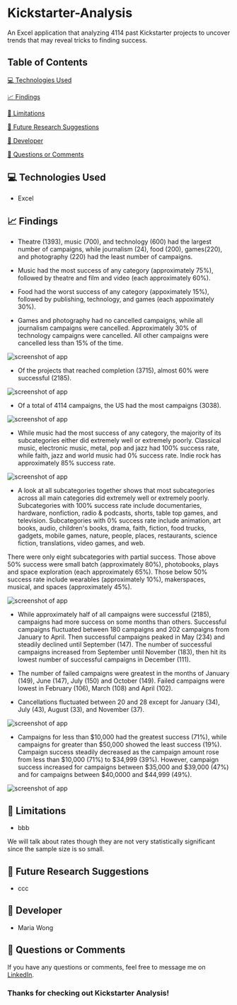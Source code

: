 # Kickstarter-Analysis

An Excel application that analyzing 4114 past Kickstarter projects to uncover trends that may reveal tricks to finding success.


## Table of Contents

[:computer:  Technologies Used](#technologies-used)

[:chart_with_upwards_trend:  Findings](#findings)

[:no_entry_sign:  Limitations](#limitations)

[:bookmark_tabs:  Future Research Suggestions](#suggestions)

[:bust_in_silhouette:  Developer](#developer)

[:email:  Questions or Comments](#questions-or-comments)


## <a name="technologies-used"></a> :computer: Technologies Used

* Excel


## <a name="findings"></a> :chart_with_upwards_trend: Findings

* Theatre (1393), music (700), and technology (600) had the largest number of campaigns, while journalism (24), food (200), games(220), and photography (220) had the least number of campaigns.

* Music had the most success of any category (approximately 75%), followed by theatre and film and video (each approximately 60%).

* Food had the worst success of any category (appoximately 15%), followed by publishing, technology, and games (each appoximately 30%).

* Games and photography had no cancelled campaigns, while all journalism campaigns were cancelled. Approximately 30% of technology campaigns were cancelled. All other campaigns were cancelled less than 15% of the time.

![screenshot of app](/images/CategoryStacked-Column-Pivot-Chart.png)


* Of the projects that reached completion (3715), almost 60% were successful (2185).

![screenshot of app](/images/Completed.png)

* Of a total of 4114 campaigns, the US had the most campaigns (3038).

![screenshot of app](/images/US.png)


* While music had the most success of any category, the majority of its subcategories either did extremely well or extremely poorly. Classical music, electronic music, metal, pop and jazz had 100% success rate, while faith, jazz and world music had 0% success rate. Indie rock has approximately 85% success rate.

![screenshot of app](/images/Music-Subcategory.png)


* A look at all subcategories together shows that most subcategories across all main categories did extremely well or extremely poorly. Subcategories with 100% success rate include documentaries, hardware, nonfiction, radio & podcasts, shorts, table top games, and television. Subcategories with 0% success rate include animation, art books, audio, children's books, drama, faith, fiction, food trucks, gadgets, mobile games, nature, people, places, restaurants, science fiction, translations, video games, and web.

There were only eight subcategories with partial success. Those above 50% success were small batch (approximately 80%), photobooks, plays and space exploration (each approximately 65%). Those below 50% success rate include wearables (approximately 10%), makerspaces, musical, and spaces (approximately 45%).

![screenshot of app](/images/Subcategory-Stacked-Column-Pivot-Chart.png)


* While approximately half of all campaigns were successful (2185), campaigns had more success on some months than others. Successful campaigns fluctuated between 180 campaigns and 202 campaigns from January to April. Then successful campaigns peaked in May (234) and steadily declined until September (147). The number of successful campaigns increased from September until November (183), then hit its lowest number of successful campaigns in December (111).

* The number of failed campaigns were greatest in the months of January (149), June (147), July (150) and October (149). Failed campaigns were lowest in February (106), March (108) and April (102).

* Cancellations fluctuated between 20 and 28 except for January (34), July (43), August (33), and November (37).

![screenshot of app](/images/Launch-Date-Pivot-Table-And-Graph.png)


* Campaigns for less than $10,000 had the greatest success (71%), while campaigns for greater than $50,000 showed the least success (19%). Campaign success steadily decreased as the campaign amount rose from less than $10,000 (71%) to $34,999 (39%). However, campaign success increased for campaigns between $35,000 and $39,000 (47%) and for campaigns between $40,0000 and $44,999 (49%).

![screenshot of app](/images/Goals-Line-Chart.png)


## <a name="limitations"></a> :no_entry_sign:  Limitations

* bbb

We will talk about rates though they are not very statistically significant since the sample size is so small.
## <a name="suggestions"></a> :bookmark_tabs:  Future Research Suggestions

* ccc


## <a name="developer"></a> :bust_in_silhouette: Developer

* Maria Wong


## <a name="questions-or-comments"></a> :email: Questions or Comments

If you have any questions or comments, feel free to message me on [LinkedIn](https://www.linkedin.com/in/maria-wong/).

 ### Thanks for checking out Kickstarter Analysis!